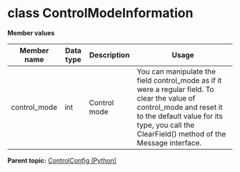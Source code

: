 # class ControlModeInformation

 **Member values** 

|Member name|Data type|Description|Usage|
|-----------|---------|-----------|-----|
|control\_mode|int|Control mode|You can manipulate the field control\_mode as if it were a regular field. To clear the value of control\_mode and reset it to the default value for its type, you call the ClearField\(\) method of the Message interface.|

**Parent topic:** [ControlConfig \(Python\)](../../summary_pages/ControlConfig.md)

